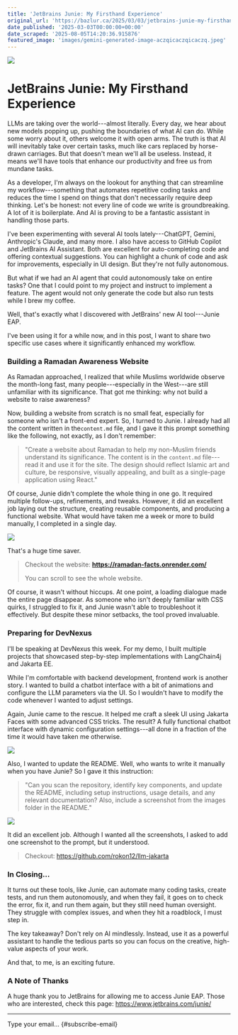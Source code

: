 ```yaml
---
title: 'JetBrains Junie: My Firsthand Experience'
original_url: 'https://bazlur.ca/2025/03/03/jetbrains-junie-my-firsthand-experience/'
date_published: '2025-03-03T00:00:00+00:00'
date_scraped: '2025-08-05T14:20:36.915876'
featured_image: 'images/gemini-generated-image-aczqicaczqicaczq.jpeg'
---
```


![](images/gemini-generated-image-aczqicaczqicaczq.jpeg)

JetBrains Junie: My Firsthand Experience
========================================

LLMs are taking over the world---almost literally. Every day, we hear about new models popping up, pushing the boundaries of what AI can do. While some worry about it, others welcome it with open arms. The truth is that AI will inevitably take over certain tasks, much like cars replaced by horse-drawn carriages. But that doesn't mean we'll all be useless. Instead, it means we'll have tools that enhance our productivity and free us from mundane tasks.

As a developer, I'm always on the lookout for anything that can streamline my workflow---something that automates repetitive coding tasks and reduces the time I spend on things that don't necessarily require deep thinking. Let's be honest: not every line of code we write is groundbreaking. A lot of it is boilerplate. And AI is proving to be a fantastic assistant in handling those parts.

I've been experimenting with several AI tools lately---ChatGPT, Gemini, Anthropic's Claude, and many more. I also have access to GitHub Copilot and JetBrains AI Assistant. Both are excellent for auto-completing code and offering contextual suggestions. You can highlight a chunk of code and ask for improvements, especially in UI design. But they're not fully autonomous.

But what if we had an AI agent that could autonomously take on entire tasks? One that I could point to my project and instruct to implement a feature. The agent would not only generate the code but also run tests while I brew my coffee.

Well, that's exactly what I discovered with JetBrains' new AI tool---Junie EAP.

I've been using it for a while now, and in this post, I want to share two specific use cases where it significantly enhanced my workflow.

### Building a Ramadan Awareness Website

As Ramadan approached, I realized that while Muslims worldwide observe the month-long fast, many people---especially in the West---are still unfamiliar with its significance. That got me thinking: why not build a website to raise awareness?

Now, building a website from scratch is no small feat, especially for someone who isn't a front-end expert. So, I turned to Junie. I already had all the content written in the`content.md` file, and I gave it this prompt something like the following, not exactly, as I don't remember:
> "Create a website about Ramadan to help my non-Muslim friends understand its significance. The content is in the `content.md` file---read it and use it for the site. The design should reflect Islamic art and culture, be responsive, visually appealing, and built as a single-page application using React."

Of course, Junie didn't complete the whole thing in one go. It required multiple follow-ups, refinements, and tweaks. However, it did an excellent job laying out the structure, creating reusable components, and producing a functional website. What would have taken me a week or more to build manually, I completed in a single day.

![](images/screenshot-2025-03-03-at-7.42.31-am.png)

That's a huge time saver.
> Checkout the website: **<https://ramadan-facts.onrender.com/>**   
>
> You can scroll to see the whole website.

Of course, it wasn't without hiccups. At one point, a loading dialogue made the entire page disappear. As someone who isn't deeply familiar with CSS quirks, I struggled to fix it, and Junie wasn't able to troubleshoot it effectively. But despite these minor setbacks, the tool proved invaluable.

### Preparing for DevNexus

I'll be speaking at DevNexus this week. For my demo, I built multiple projects that showcased step-by-step implementations with LangChain4j and Jakarta EE.

While I'm comfortable with backend development, frontend work is another story. I wanted to build a chatbot interface with a bit of animations and configure the LLM parameters via the UI. So I wouldn't have to modify the code whenever I wanted to adjust settings.

Again, Junie came to the rescue. It helped me craft a sleek UI using Jakarta Faces with some advanced CSS tricks. The result? A fully functional chatbot interface with dynamic configuration settings---all done in a fraction of the time it would have taken me otherwise.

![](images/screenshot-2025-03-03-at-7.08.21-am.png)

Also, I wanted to update the README. Well, who wants to write it manually when you have Junie? So I gave it this instruction:
> "Can you scan the repository, identify key components, and update the README, including setup instructions, usage details, and any relevant documentation? Also, include a screenshot from the images folder in the README."

![](images/screenshot-2025-03-03-at-7.13.43-am.png)

It did an excellent job. Although I wanted all the screenshots, I asked to add one screenshot to the prompt, but it understood.
> Checkout: <https://github.com/rokon12/llm-jakarta>

### In Closing...

It turns out these tools, like Junie, can automate many coding tasks, create tests, and run them autonomously, and when they fail, it goes on to check the error, fix it, and run them again, but they still need human oversight. They struggle with complex issues, and when they hit a roadblock, I must step in.

The key takeaway? Don't rely on AI mindlessly. Instead, use it as a powerful assistant to handle the tedious parts so you can focus on the creative, high-value aspects of your work.

And that, to me, is an exciting future.

### A Note of Thanks

A huge thank you to JetBrains for allowing me to access Junie EAP. Those who are interested, check this page: <https://www.jetbrains.com/junie/>  

*** ** * ** ***

Type your email... {#subscribe-email}
